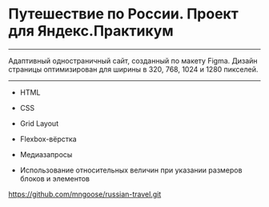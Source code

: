 # Путешествие по России. Проект для Яндекс.Практикум

---

Адаптивный одностраничный сайт, созданный по макету Figma. Дизайн страницы оптимизирован для ширины в 320, 768, 1024 и 1280 пикселей.

---

- HTML
- CSS

- Grid Layout
- Flexbox-вёрстка
- Медиазапросы
- Использование относительных величин при указании размеров блоков и элементов

https://github.com/mngoose/russian-travel.git
